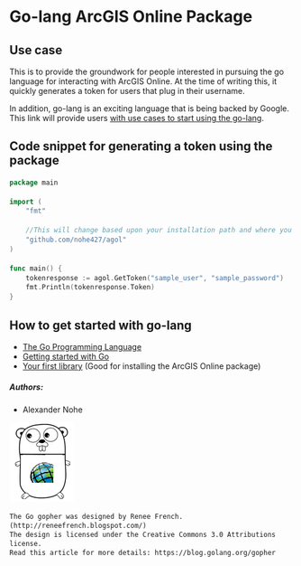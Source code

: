 # Go-lang ArcGIS Online Package
## Use case
This is to provide the groundwork for people interested in pursuing the go language for interacting with ArcGIS Online.  At the time of writing this, it quickly generates a token for users that plug in their username.

In addition, go-lang is an exciting language that is being backed by Google.  This link will provide users [with use cases to start using the go-lang](https://gist.github.com/ungerik/3731476).

## Code snippet for generating a token using the package
```go
package main

import (
	"fmt"

	//This will change based upon your installation path and where you downloaded it from.
	"github.com/nohe427/agol"
)

func main() {
	tokenresponse := agol.GetToken("sample_user", "sample_password")
	fmt.Println(tokenresponse.Token)
}
```

## How to get started with go-lang
* [The Go Programming Language](https://golang.org)
* [Getting started with Go](https://golang.org/doc/install)
* [Your first library](https://golang.org/doc/code.html#Library) (Good for installing the ArcGIS Online package)

##### Authors:
* Alexander Nohe

![alt text](esrigo.png "ESRI Go Gopher")
```
The Go gopher was designed by Renee French. (http://reneefrench.blogspot.com/)
The design is licensed under the Creative Commons 3.0 Attributions license.
Read this article for more details: https://blog.golang.org/gopher
```
